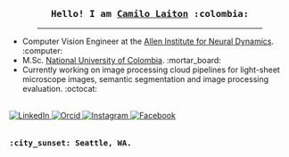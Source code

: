 <h3 align="center">
    <samp>  Hello! I am
            <b><a target="_blank" href="https://camilolaiton.github.io/portfolio/">Camilo Laiton</a></b>
    :colombia:
    </samp>
</h3>

<hr style="text-align:center;margin-left:10%;margin-right:10%">

<p align="center">
    <samp style="font-weight:550;font-style: italic">
        <ul>
            <li> Computer Vision Engineer at the <a href="https://alleninstitute.org/division/neural-dynamics/">Allen Institute for Neural Dynamics</a>. :computer:</li>
            <li> M.Sc. <a href="https://medellin.unal.edu.co/">National University of Colombia</a>. :mortar_board:</li>
            <li> Currently working on image processing cloud pipelines for light-sheet microscope images, semantic segmentation and image processing evaluation. :octocat:</li>
        </ul>
    </samp><br>
    <a href="https://www.linkedin.com/in/camilolaiton" target="_blank">
        <img src="https://img.shields.io/badge/linkedin-%230077B5.svg?&style=for-the-badge&logo=linkedin&logoColor=white" alt="LinkedIn"/>
    </a>
    <a href="https://orcid.org/0000-0001-8488-8753" target="_blank">
        <img src="https://img.shields.io/badge/orcid-%231877F2.svg?&style=for-the-badge&logo=orcid&logoColor=white&color=green" alt="Orcid"/>
    </a>
    <a href="https://instagram.com/camilo_laiton" target="_blank">
        <img src="https://img.shields.io/badge/instagram-%23E4405F.svg?&style=for-the-badge&logo=instagram&logoColor=white" alt="Instagram"/>
    </a>
    <a href="https://www.facebook.com/laitoncamilo" target="_blank">
        <img src="https://img.shields.io/badge/facebook-%231877F2.svg?&style=for-the-badge&logo=facebook&logoColor=white&color=blue" alt="Facebook"/>
    </a>
    <br><br>
    <samp style="font-weight:550;align=center"><br>:city_sunset: Seattle, WA.</samp>
</p>